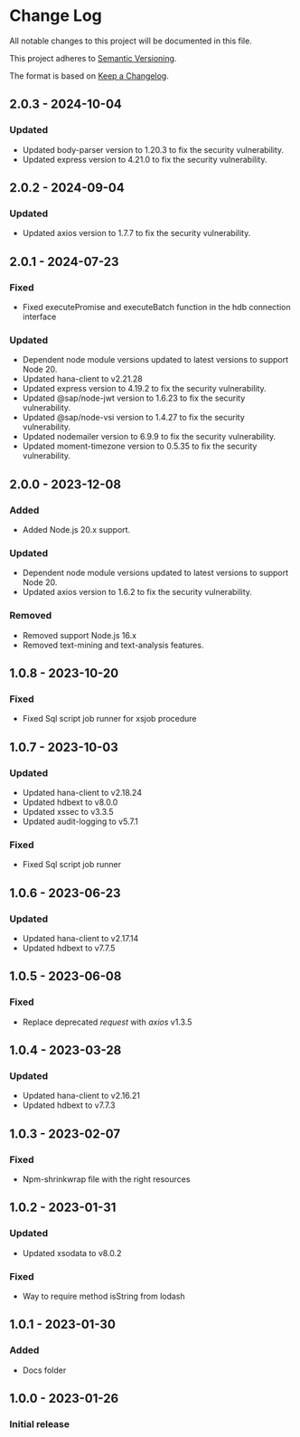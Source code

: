 # Change Log
All notable changes to this project will be documented in this file.

This project adheres to [Semantic Versioning](http://semver.org/).

The format is based on [Keep a Changelog](http://keepachangelog.com/).

<a name="2.0.3"></a>
## 2.0.3 - 2024-10-04

### Updated
- Updated body-parser version to 1.20.3 to fix the security vulnerability.
- Updated express version to 4.21.0 to fix the security vulnerability.

<a name="2.0.2"></a>
## 2.0.2 - 2024-09-04

### Updated
- Updated axios version to 1.7.7 to fix the security vulnerability.

<a name="2.0.1"></a>
## 2.0.1 - 2024-07-23

### Fixed
- Fixed executePromise and executeBatch function in the hdb connection interface

### Updated
- Dependent node module versions updated to latest versions to support Node 20.
- Updated hana-client to v2.21.28
- Updated express version to 4.19.2 to fix the security vulnerability.
- Updated @sap/node-jwt version to 1.6.23 to fix the security vulnerability.    
- Updated @sap/node-vsi version to 1.4.27 to fix the security vulnerability.
- Updated nodemailer version to 6.9.9 to fix the security vulnerability.
- Updated moment-timezone version to 0.5.35 to fix the security vulnerability.
      
<a name="2.0.0"></a>
## 2.0.0 - 2023-12-08

### Added
- Added Node.js 20.x support.

### Updated
- Dependent node module versions updated to latest versions to support Node 20.
- Updated axios version to 1.6.2 to fix the security vulnerability.

### Removed
- Removed support Node.js 16.x
- Removed text-mining and text-analysis features.

<a name="1.0.8"></a>
## 1.0.8 - 2023-10-20

### Fixed
- Fixed Sql script job runner for xsjob procedure


<a name="1.0.7"></a>
## 1.0.7 - 2023-10-03

### Updated
- Updated hana-client to v2.18.24
- Updated hdbext to v8.0.0
- Updated xssec to v3.3.5
- Updated audit-logging to v5.7.1


### Fixed
- Fixed Sql script job runner


<a name="1.0.6"></a>
## 1.0.6 - 2023-06-23

### Updated
- Updated hana-client to v2.17.14
- Updated hdbext to v7.7.5

<a name="1.0.5"></a>
## 1.0.5 - 2023-06-08

### Fixed
- Replace deprecated _request_ with _axios_ v1.3.5


<a name="1.0.4"></a>
## 1.0.4 - 2023-03-28

### Updated
- Updated hana-client to v2.16.21
- Updated hdbext to v7.7.3

<a name="1.0.3"></a>
## 1.0.3 - 2023-02-07

### Fixed
- Npm-shrinkwrap file with the right resources

<a name="1.0.2"></a>
## 1.0.2 - 2023-01-31

### Updated
- Updated xsodata to v8.0.2

### Fixed
- Way to require method isString from lodash

<a name="1.0.1"></a>
## 1.0.1 - 2023-01-30

### Added
- Docs folder 

<a name="1.0.0"></a>
## 1.0.0 - 2023-01-26

### Initial release